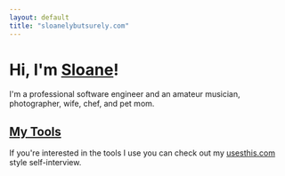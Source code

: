 ```yaml
---
layout: default
title: "sloanelybutsurely.com"
---
```


# Hi, I'm <a class="h-card p-name u-url" href="https://sloanelybutsurely.com">Sloane</a>!

I'm a professional software engineer and an amateur musician, photographer, wife, chef, and pet mom.

## [My Tools](/uses/)

If you're interested in the tools I use you can  check out my [usesthis.com](https://usesthis.com) style self-interview.

<a rel="me authn" href="https://github.com/sloanelybutsurely"></a>
<a rel="me" href="https://tech.lgbt/@sloanelybutsurely"></a>
<a rel="me" href="https://bsky.app/profile/sloanelybutsurely.com"></a>

<!-- old accounts -->
<a rel="me" href="https://toots.sloane.sh/@sloane"></a>
<a rel="me" href="https://bsky.app/profile/sloane.sh"></a>
